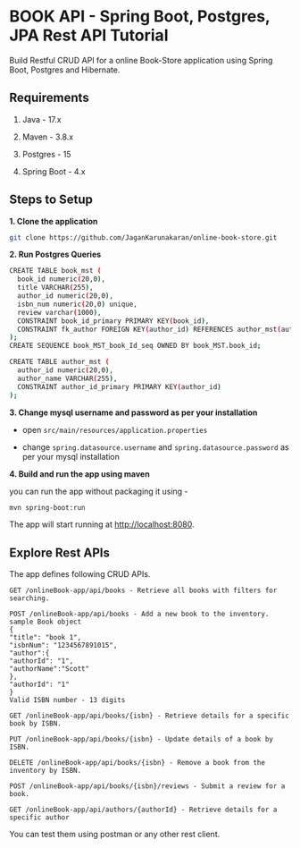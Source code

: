 # BOOK API - Spring Boot, Postgres, JPA Rest API Tutorial

Build Restful CRUD API for a online Book-Store application using Spring Boot, Postgres and Hibernate.

## Requirements

1. Java - 17.x

2. Maven - 3.8.x

3. Postgres - 15

4. Spring Boot - 4.x

## Steps to Setup

**1. Clone the application**

```bash
git clone https://github.com/JaganKarunakaran/online-book-store.git
```

**2. Run Postgres Queries**

```bash
CREATE TABLE book_mst (
  book_id numeric(20,0),
  title VARCHAR(255),
  author_id numeric(20,0),
  isbn_num numeric(20,0) unique,
  review varchar(1000),
  CONSTRAINT book_id_primary PRIMARY KEY(book_id),
  CONSTRAINT fk_author FOREIGN KEY(author_id) REFERENCES author_mst(author_id)
);
CREATE SEQUENCE book_MST_book_Id_seq OWNED BY book_MST.book_id;

CREATE TABLE author_mst (
  author_id numeric(20,0),
  author_name VARCHAR(255),
  CONSTRAINT author_id_primary PRIMARY KEY(author_id)
);

```

**3. Change mysql username and password as per your installation**

+ open `src/main/resources/application.properties`

+ change `spring.datasource.username` and `spring.datasource.password` as per your mysql installation

**4. Build and run the app using maven**

you can run the app without packaging it using -

```bash
mvn spring-boot:run
```

The app will start running at <http://localhost:8080>.

## Explore Rest APIs

The app defines following CRUD APIs.

    GET /onlineBook-app/api/books - Retrieve all books with filters for searching.

    POST /onlineBook-app/api/books - Add a new book to the inventory.
    sample Book object 
    {
    "title": "book 1",
    "isbnNum": "1234567891015",
    "author":{
    "authorId": "1",
    "authorName":"Scott"
    },
    "authorId": "1"
    }
    Valid ISBN number - 13 digits
    
    GET /onlineBook-app/api/books/{isbn} - Retrieve details for a specific book by ISBN.
    
    PUT /onlineBook-app/api/books/{isbn} - Update details of a book by ISBN.

    DELETE /onlineBook-app/api/books/{isbn} - Remove a book from the inventory by ISBN.

    POST /onlineBook-app/api/books/{isbn}/reviews - Submit a review for a book.

    GET /onlineBook-app/api/authors/{authorId} - Retrieve details for a specific author

You can test them using postman or any other rest client.
